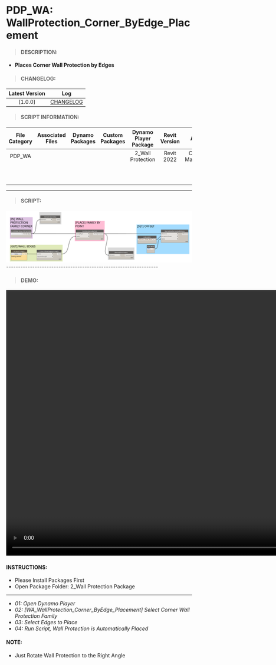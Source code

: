 # PDP_WA: WallProtection_Corner_ByEdge_Placement

> #### DESCRIPTION: 
- **Places Corner Wall Protection by Edges**

> #### CHANGELOG:

| Latest Version | Log |
| :-------: | :----: | 
|[1.0.0] | [CHANGELOG](/_scripts/_project/272_PDP/WALLS/changelog/PDP_WA_WallProtection_Corner_ByEdge_Placement.md) |

> #### SCRIPT INFORMATION: 

| File Category| Associated Files | Dynamo Packages | Custom Packages | Dynamo Player Package | Revit Version | Author | Reviewed By | File Name & Location |
| :-------: | :----: | :---: | :---: | :---: | :---: | :---: | :---: | :--: |
| PDP_WA | | | | 2_Wall Protection | Revit 2022 | Cathrine Macabuhay |  | PDP_WA_WallProtection_Corner_ByEdge_Placement |
|         | | | | | | | | (https://bimcapcom.sharepoint.com/:f:/s/BCP-Main/EkUV1F95ULtFqMGB22mN7NIBKRhWmEfSulEqbucyJO3M9w?e=CvfinB)|
----------------------------------------------------------------
> #### SCRIPT: 
<img src="/_scripts/_project/272_PDP/WALLS/images/PDP_WA_WallProtection_Corner_ByEdge_Placement.png">
----------------------------------------------------------------

> #### DEMO: 

<video width="1280" height="720" controls>
 <source src="/_scripts/_project/272_PDP/WALLS/demo/PDP_WA_WallProtection_Corner_ByEdge.mp4" type="video/mp4">
</video>

#### INSTRUCTIONS: 
- Please Install Packages First
- Open Package Folder: 2_Wall Protection Package
----------------------------------------------------------------
- *01: Open Dynamo Player*
- *02: [WA_WallProtection_Corner_ByEdge_Placement] Select Corner Wall Protection Family*
- *03: Select Edges to Place*
- *04: Run Script, Wall Protection is Automatically Placed*

#### NOTE: 
- Just Rotate Wall Protection to the Right Angle